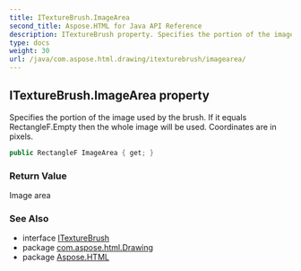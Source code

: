 ```yaml
---
title: ITextureBrush.ImageArea
second_title: Aspose.HTML for Java API Reference
description: ITextureBrush property. Specifies the portion of the image used by the brush. If it equals RectangleF.Empty then the whole image will be used. Coordinates are in pixels
type: docs
weight: 30
url: /java/com.aspose.html.drawing/itexturebrush/imagearea/
---
```

## ITextureBrush.ImageArea property

Specifies the portion of the image used by the brush. If it equals RectangleF.Empty then the whole image will be used. Coordinates are in pixels.

```java
public RectangleF ImageArea { get; }
```

### Return Value

Image area

### See Also

* interface [ITextureBrush](../)
* package [com.aspose.html.Drawing](../../itexturebrush/)
* package [Aspose.HTML](../../../)

